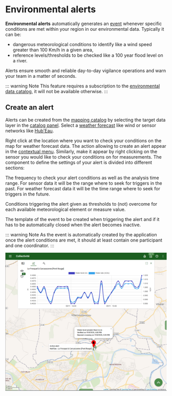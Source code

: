 # Environmental alerts

**Environmental alerts** automatically generates an [event](../quickstart/concepts.md#event) whenever specific conditions are met within your region in our environmental data. Typically it can be:
* dangerous meteorological conditions to identify like a wind speed greater than 100 Km/h in a given area,
* reference levels/thresholds to be checked like a 100 year flood level on a river.

Alerts ensure smooth and reliable day-to-day vigilance operations and warn your team in a matter of seconds.

::: warning Note
This feature requires a subscription to the [environmental data catalog](./catalog.md), it will not be available otherwise.
:::

## Create an alert

Alerts can be created from the [mapping catalog](./catalog.md) by selecting the target data layer in the [catalog panel](./catalog.md#catalog-panel). Select a [weather forecast](./catalog.md#weather-prediction) like wind or sensor networks like [Hub'Eau](./catalog.md#hub-eau).

Right click at the location where you want to check your conditions on the map for weather forecast data. The action allowing to create an alert <i class="las la-search-location"></i> appear in the [contextual menu](./catalog.md#contextual-menu). Similarly, make it appear by right clicking on the sensor you would like to check your conditions on for measurements. The component to define the settings of your alert is divided into different sections:
  
<i class="las la-clock la-2x"></i> The frequency to check your alert conditions as well as the analysis time range. For sensor data it will be the range where to seek for triggers in the past. For weather forecast data it will be the time range where to seek for triggers in the future.

<i class="lab la-cloudversify la-2x"></i> Conditions triggering the alert given as thresholds to (not) overcome for each available meteorological element or measure value.

<i class="las la-bell la-2x"></i> The template of the event to be created when triggering the alert and if it has to be automatically closed when the alert becomes inactive.

::: warning Note
As the event is automatically created by the application once the alert conditions are met, it should at least contain one participant and one coordinator.
:::

![Archivage](../assets/Alert-EN.png)